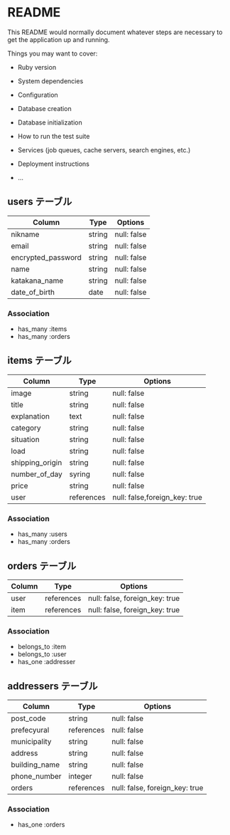 # README

This README would normally document whatever steps are necessary to get the
application up and running.

Things you may want to cover:

* Ruby version

* System dependencies

* Configuration

* Database creation

* Database initialization

* How to run the test suite

* Services (job queues, cache servers, search engines, etc.)

* Deployment instructions

* ...


## users テーブル

| Column             | Type   | Options     |
| ------------------ | ------ | ----------- |
| nikname            | string | null: false |
| email              | string | null: false |
| encrypted_password | string | null: false | 
| name               | string | null: false |
| katakana_name      | string | null: false |
| date_of_birth      | date   | null: false |


### Association

- has_many :items
- has_many :orders

## items テーブル

| Column          | Type       | Options                       |
| --------------- | ---------- | ----------------------------- |
| image           | string     | null: false                   |
| title           | string     | null: false                   |
| explanation     | text       | null: false                   |    
| category        | string     | null: false                   |
| situation       | string     | null: false                   |
| load            | string     | null: false                   |
| shipping_origin | string     | null: false                   |    
| number_of_day   | syring     | null: false                   |
| price           | string     | null: false                   |
| user            | references | null: false,foreign_key: true |

### Association

- has_many :users
- has_many :orders

## orders テーブル

| Column     | Type       | Options                        |
| ------     | ---------- | ------------------------------ |
| user       | references | null: false, foreign_key: true |
| item       | references | null: false, foreign_key: true |

### Association

- belongs_to :item
- belongs_to :user
- has_one    :addresser

## addressers テーブル

| Column          | Type       | Options                        |
| --------------- | ---------- | ------------------------------ |
| post_code       | string     | null: false                    |
| prefecyural     | references | null: false                    |
| municipality    | string     | null: false                    |
| address         | string     | null: false                    |
| building_name   | string     | null: false                    |
| phone_number    | integer    | null: false                    |
| orders          | references | null: false, foreign_key: true |

### Association

- has_one :orders
